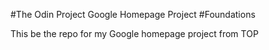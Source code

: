 #The Odin Project Google Homepage Project 
#Foundations

This be the repo for my Google homepage project from TOP
